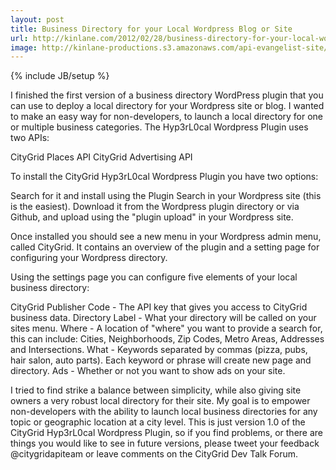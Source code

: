 ```yaml
---
layout: post
title: Business Directory for your Local Wordpress Blog or Site
url: http://kinlane.com/2012/02/28/business-directory-for-your-local-wordpress-blog-or-site/
image: http://kinlane-productions.s3.amazonaws.com/api-evangelist-site/blog/wordpress-logo.jpg
---
```

{% include JB/setup %}

I finished the first version of a business directory WordPress plugin that you can use to deploy a local directory for your Wordpress site or blog.  I wanted to make an easy way for non-developers, to launch a local directory for one or multiple business categories.
The Hyp3rL0cal Wordpress Plugin uses two APIs:

CityGrid Places API
CityGrid Advertising API

To install the CityGrid Hyp3rL0cal Wordpress Plugin you have two options:

Search for it and install using the Plugin Search in your Wordpress site (this is the easiest).
Download it from the Wordpress plugin directory or via Github, and upload using the "plugin upload" in your Wordpress site.

Once installed you should see a new menu in your Wordpress admin menu, called CityGrid.  It contains an overview of the plugin and a setting page for configuring your Wordpress directory.

Using the settings page you can configure five elements of your local business directory:

CityGrid Publisher Code - The API key that gives you access to CityGrid business data.
Directory Label - What your directory will be called on your sites menu.
Where - A location of "where" you want to provide a search for, this can include: Cities, Neighborhoods, Zip Codes, Metro Areas, Addresses and Intersections.
What - Keywords separated by commas (pizza, pubs, hair salon, auto parts). Each keyword or phrase will create new page and directory.
Ads - Whether or not you want to show ads on your site.

I tried to find strike a balance between simplicity, while also giving site owners a very robust local directory for their site.  My goal is to empower non-developers with the ability to launch local business directories for any topic or geographic location at a city level.
This is just version 1.0 of the CityGrid Hyp3rL0cal Wordpress Plugin, so if you find problems, or there are things you would like to see in future versions, please tweet your feedback @citygridapiteam or leave comments on the CityGrid Dev Talk Forum.